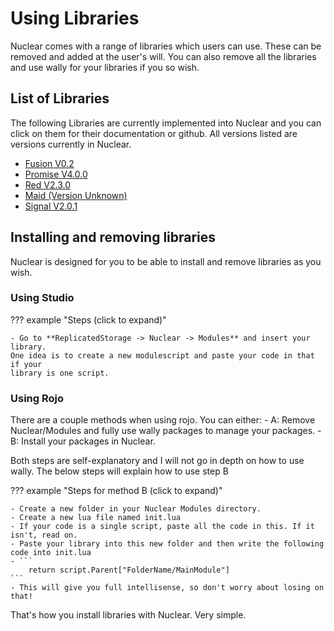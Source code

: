 # Using Libraries

Nuclear comes with a range of libraries which users can use. These can be removed and added at the user's will. 
You can also remove all the libraries and use wally for your libraries if you so wish. 

## List of Libraries

The following Libraries are currently implemented into Nuclear and you can click on them for their documentation or github.
All versions listed are versions currently in Nuclear. 

- [Fusion V0.2](https://elttob.uk/Fusion/0.2/) 
- [Promise V4.0.0](https://eryn.io/roblox-lua-promise)
- [Red V2.3.0](https://red.redblox.dev/)
- [Maid (Version Unknown)](https://quenty.github.io/NevermoreEngine/api/Maid)
- [Signal V2.0.1](https://sleitnick.github.io/RbxUtil/api/Signal/)

## Installing and removing libraries

Nuclear is designed for you to be able to install and remove libraries as you wish.

### Using Studio
??? example "Steps (click to expand)"

    - Go to **ReplicatedStorage -> Nuclear -> Modules** and insert your library. 
    One idea is to create a new modulescript and paste your code in that if your
    library is one script.

### Using Rojo

There are a couple methods when using rojo. You can either:
      - A: Remove Nuclear/Modules and fully use wally packages to manage your packages.
      - B: Install your packages in Nuclear.
  
Both steps are self-explanatory and I will not go in depth on how to use wally.
The below steps will explain how to use step B

??? example "Steps for method B (click to expand)"

    - Create a new folder in your Nuclear Modules directory. 
    - Create a new lua file named init.lua 
    - If your code is a single script, paste all the code in this. If it isn't, read on.
    - Paste your library into this new folder and then write the following code into init.lua
    - ```
        return script.Parent["FolderName/MainModule"]
    ```
    - This will give you full intellisense, so don't worry about losing on that!
  
That's how you install libraries with Nuclear. Very simple.